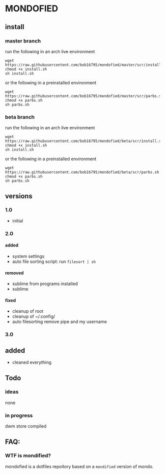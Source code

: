 # MONDOFIED

## install

### master branch

run the following in an arch live environment

```text
wget https://raw.githubusercontent.com/bob16795/mondofied/master/scr/install.sh
chmod +x install.sh
sh install.sh
```

or the following in a preinstalled environment

```text
wget https://raw.githubusercontent.com/bob16795/mondofied/master/scr/parbs.sh
chmod +x parbs.sh
sh parbs.sh
```

### beta branch

run the following in an arch live environment

```text
wget https://raw.githubusercontent.com/bob16795/mondofied/beta/scr/install.sh
chmod +x install.sh
sh install.sh
```

or the following in a preinstalled environment

```text
wget https://raw.githubusercontent.com/bob16795/mondofied/beta/scr/parbs.sh
chmod +x parbs.sh
sh parbs.sh
```

## versions

### 1.0

- initial

### 2.0

#### added

- system settings
- auto file sorting script: run `filesort | sh`

#### removed

- sublime from programs installed
- sublime

#### fixed

- cleanup of root
- cleanup of ~/.config/
- auto filesorting remove pipe and my username

### 3.0

## added

- cleaned everything

## Todo

### ideas

none

### in progress

dwm store compiled

## FAQ:

### WTF is mondified?

mondofied is a dotfiles repoitory based on a `mondified` version of mondo.
